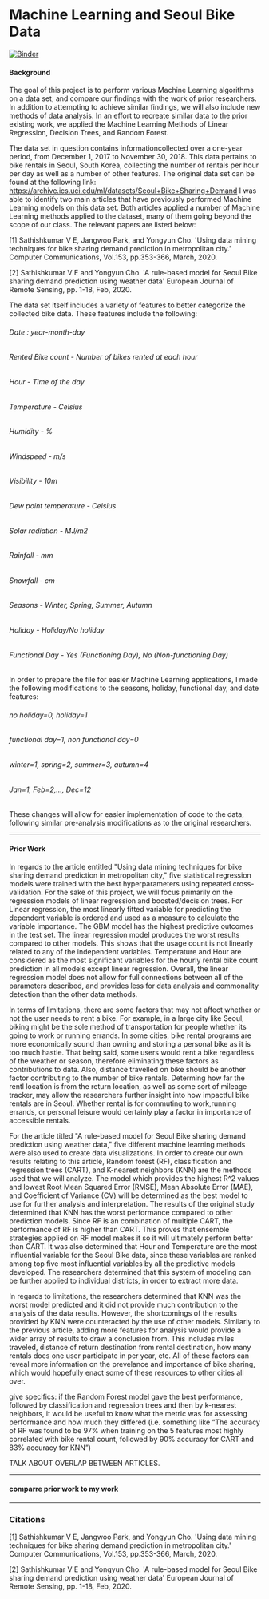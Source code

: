# Machine Learning and Seoul Bike Data #

[![Binder](https://mybinder.org/badge_logo.svg)](https://mybinder.org/v2/gh/sarahodonovan7/DH150-Summer-2022/HEAD?urlpath=https%3A%2F%2Fgithub.com%2Fsarahodonovan7%2FDH150-Summer-2022%2Ftree%2Fmain%2FDH150%2520Project)

#### Background
The goal of this project is to perform various Machine Learning algorithms on a data set, and compare our findings with the work of prior researchers. In addition to attempting to achieve similar findings, we will also include new methods of data analysis. In an effort to recreate similar data to the prior existing work, we applied the Machine Learning Methods of Linear Regression, Decision Trees, and Random Forest.

The data set in question contains informationcollected over a one-year period, from December 1, 2017 to November 30, 2018. This data pertains to bike rentals in Seoul, South Korea, collecting the number of rentals per hour per day as well as a number of other features. 
The original data set can be found at the following link: https://archive.ics.uci.edu/ml/datasets/Seoul+Bike+Sharing+Demand
I was able to identify two main articles that have previously performed Machine Learning models on this data set. Both articles applied a number of Machine Learning methods applied to the dataset, many of them going beyond the scope of our class. The relevant papers are listed below:

[1] Sathishkumar V E, Jangwoo Park, and Yongyun Cho. 'Using data mining techniques for bike sharing demand prediction in metropolitan city.' Computer Communications, Vol.153, pp.353-366, March, 2020.

[2] Sathishkumar V E and Yongyun Cho. 'A rule-based model for Seoul Bike sharing demand prediction using weather data' European Journal of Remote Sensing, pp. 1-18, Feb, 2020.

The data set itself includes a variety of features to better categorize the collected bike data. These features include the following:

###### Date : year-month-day
###### Rented Bike count - Number of bikes rented at each hour
###### Hour - Time of the day
###### Temperature - Celsius
###### Humidity - %
###### Windspeed - m/s
###### Visibility - 10m
###### Dew point temperature - Celsius
###### Solar radiation - MJ/m2
###### Rainfall - mm
###### Snowfall - cm
###### Seasons - Winter, Spring, Summer, Autumn
###### Holiday - Holiday/No holiday
###### Functional Day - Yes (Functioning Day), No (Non-functioning Day)

In order to prepare the file for easier Machine Learning applications, I made the following modifications to the seasons, holiday, functional day, and date features:

###### no holiday=0, holiday=1
###### functional day=1, non functional day=0
###### winter=1, spring=2, summer=3, autumn=4
###### Jan=1, Feb=2,..., Dec=12 ####

These changes will allow for easier implementation of code to the data, following similar pre-analysis modifications as to the original researchers.

-----

#### Prior Work

In regards to the article entitled "Using data mining techniques for bike sharing demand prediction in metropolitan city," five statistical regression models were trained with the best hyperparameters using repeated cross-validation. For the sake of this project, we will focus primarily on the regression models of linear regression and boosted/decision trees. For Linear regression, the most linearly fitted variable for predicting the dependent variable is ordered and used as a measure to calculate the variable importance. The GBM model has the highest predictive outcomes in the test set. The linear regression model produces the worst results compared to other models. This shows that the usage count is not linearly related to any of the independent variables. Temperature and Hour are considered as the most significant variables for the hourly rental bike count prediction in all 
models except linear regression. Overall, the linear regression model does not allow for full connections between all of the parameters described, and provides less for data analysis and commonality detection than the other data methods.

In terms of limitations, there are some factors that may not affect whether or not the user needs to rent a bike. For example, in a large city like Seoul, biking might be the sole method of transportation for people whether its going to work or running errands. In some cities, bike rental programs are more economically sound than owning and storing a personal bike as it is too much hastle. That being said, some users would rent a bike regardless of the weather or season, therefore eliminating these factors as contributions to 
data. Also, distance travelled on bike should be another factor contributing to the number of bike rentals. Determing how far the rentl location is from the return location, as well as some sort of mileage tracker, may allow the researchers further insight into how impactful bike rentals are in Seoul. Whether rental is for commuting to work,running errands, or personal leisure would certainly play 
a factor in importance of accessible rentals.


For the article titled "A rule-based model for Seoul Bike sharing demand prediction using weather data," five different machine learning methods were also used to create data visualizations.
In order to create our own results relating to this article, Random forest (RF), classification and regression trees (CART), and K-nearest neighbors (KNN) are the methods used that we will analyze. The model which provides the highest R^2 values and lowest Root Mean Squared Error (RMSE), Mean Absolute Error (MAE), and Coefficient of Variance (CV) will be determined as the best model to use for further analysis and interpretation. The results of the original study determined that KNN has the worst performance compared to other prediction models. Since RF is an combination of multiple CART, the performance of RF is higher than CART. This proves that ensemble strategies applied on RF model makes it so it will ultimately perform better than CART. It was also determined that Hour and Temperature are the most influential variable for the Seoul Bike data, since these variables are ranked among top five most influential variables by all the predictive models developed. The researchers determined that this system of modeling can be further applied to individual districts, in order to extract more data.

In regards to limitations, the researchers determined that KNN was the worst model predicted and it did not provide much contribution 
to the analysis of the data results. However, the shortcomings of the results provided by KNN were counteracted by the use of other 
models. Similarly to the previous article, adding more features for analysis would provide a wider array of results to draw a 
conclusion from. This includes miles traveled, distance of return destination from rental destination, how many rentals does one user 
participate in per year, etc. All of these factors can reveal more information on the prevelance and importance of bike sharing, which 
would hopefully enact some of these resources to other cities all over.

give specifics: if the Random Forest model gave the best performance, followed by classification and regression trees and then by k-nearest neighbors, it would be useful to know what the metric was for assessing performance and how much they differed (i.e. something like “The accuracy of RF was found to be 97% when training on the 5 features most highly correlated with bike rental count, followed by 90% accuracy for CART and 83% accuracy for KNN”)

TALK ABOUT OVERLAP BETWEEN ARTICLES.

-----
#### comparre prior work to my work



-----
### Citations 
[1] Sathishkumar V E, Jangwoo Park, and Yongyun Cho. 'Using data mining techniques for bike sharing demand 
prediction in metropolitan city.' Computer Communications, Vol.153, pp.353-366, March, 2020.

[2] Sathishkumar V E and Yongyun Cho. 'A rule-based model for Seoul Bike sharing demand prediction using weather 
data' European Journal of Remote Sensing, pp. 1-18, Feb, 2020.